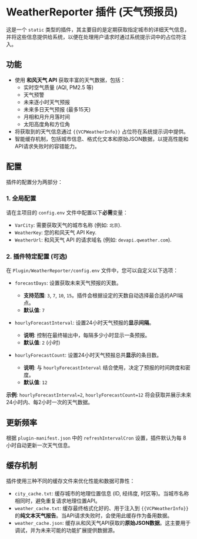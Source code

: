 # WeatherReporter 插件 (天气预报员)

这是一个 `static` 类型的插件，其主要目的是定期获取指定城市的详细天气信息，并将这些信息提供给系统，以便在处理用户请求时通过系统提示词中的占位符注入。

## 功能

- 使用 **和风天气 API** 获取丰富的天气数据，包括：
  - 实时空气质量 (AQI, PM2.5 等)
  - 天气预警
  - 未来逐小时天气预报
  - 未来多日天气预报 (最多15天)
  - 月相和月升月落时间
  - 太阳高度角和方位角
- 将获取到的天气信息通过 `{{VCPWeatherInfo}}` 占位符在系统提示词中提供。
- 智能缓存机制，包括城市信息、格式化文本和原始JSON数据，以提高性能和API请求失败时的容错能力。

## 配置

插件的配置分为两部分：

### 1. 全局配置

请在主项目的 `config.env` 文件中配置以下**必需**变量：

- `VarCity`: 需要获取天气的城市名称 (例如: `北京`).
- `WeatherKey`: 您的和风天气 API Key.
- `WeatherUrl`: 和风天气 API 的请求域名 (例如: `devapi.qweather.com`).

### 2. 插件特定配置 (可选)

在 `Plugin/WeatherReporter/config.env` 文件中，您可以自定义以下选项：

- `forecastDays`: 设置获取未来天气预报的天数。
  - **支持范围**: `3`, `7`, `10`, `15`。插件会根据设定的天数自动选择最合适的API端点。
  - **默认值**: `7`

- `hourlyForecastInterval`: 设置24小时天气预报的**显示间隔**。
  - **说明**: 控制在最终输出中，每隔多少小时显示一条预报。
  - **默认值**: `2` (小时)

- `hourlyForecastCount`: 设置24小时天气预报总共**显示**的条目数。
  - **说明**: 与 `hourlyForecastInterval` 结合使用，决定了预报的时间跨度和密度。
  - **默认值**: `12`

**示例**: `hourlyForecastInterval=2`, `hourlyForecastCount=12` 将会获取并展示未来24小时内、每2小时一次的天气数据。

## 更新频率

根据 `plugin-manifest.json` 中的 `refreshIntervalCron` 设置，插件默认为每 8 小时自动更新一次天气信息。

## 缓存机制

插件使用三种不同的缓存文件来优化性能和数据可靠性：

- `city_cache.txt`: 缓存城市的地理位置信息 (ID, 经纬度, 时区等)。当城市名称相同时，避免重复请求地理位置API。
- `weather_cache.txt`: 缓存最终格式化好的、用于注入到 `{{VCPWeatherInfo}}` 的**纯文本天气报告**。当API请求失败时，会使用此缓存作为备用数据。
- `weather_cache.json`: 缓存从和风天气API获取的**原始JSON数据**。这主要用于调试，并为未来可能的功能扩展提供数据源。
